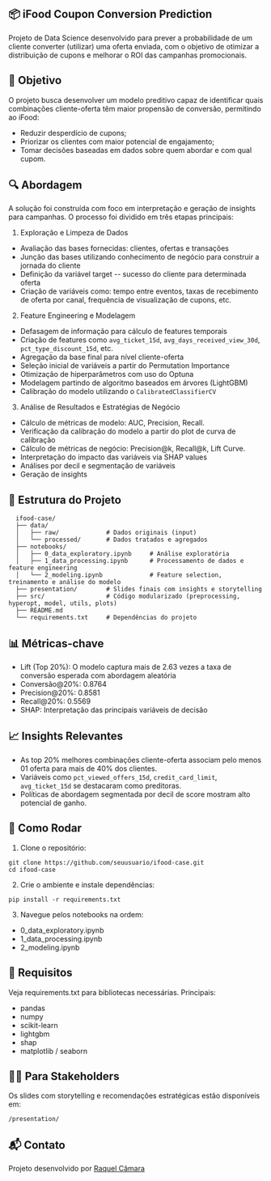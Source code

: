 ## 📦 iFood Coupon Conversion Prediction
Projeto de Data Science desenvolvido para prever a probabilidade de um cliente converter (utilizar) uma oferta enviada, com o objetivo de otimizar a distribuição de cupons e melhorar o ROI das campanhas promocionais.

## 🎯 Objetivo
O projeto busca desenvolver um modelo preditivo capaz de identificar quais combinações cliente-oferta têm maior propensão de conversão, permitindo ao iFood:

- Reduzir desperdício de cupons;
- Priorizar os clientes com maior potencial de engajamento;
- Tomar decisões baseadas em dados sobre quem abordar e com qual cupom.

## 🔍 Abordagem
A solução foi construída com foco em interpretação e geração de insights para campanhas. O processo foi dividido em três etapas principais:

1. Exploração e Limpeza de Dados
  - Avaliação das bases fornecidas: clientes, ofertas e transações
  - Junção das bases utilizando conhecimento de negócio para construir a jornada do cliente
  - Definição da variável target -- sucesso do cliente para determinada oferta
  - Criação de variáveis como: tempo entre eventos, taxas de recebimento de oferta por canal, frequência de visualização de cupons, etc.

2. Feature Engineering e Modelagem
  - Defasagem de informação para cálculo de features temporais
  - Criação de features como `avg_ticket_15d`, `avg_days_received_view_30d`, `pct_type_discount_15d`, etc.
  - Agregação da base final para nível cliente-oferta
  - Seleção inicial de variáveis a partir do Permutation Importance
  - Otimização de hiperparâmetros com uso do Optuna
  - Modelagem partindo de algoritmo baseados em árvores (LightGBM)
  - Calibração do modelo utilizando o `CalibratedClassifierCV`

3. Análise de Resultados e Estratégias de Negócio
  - Cálculo de métricas de modelo: AUC, Precision, Recall.
  - Verificação da calibração do modelo a partir do plot de curva de calibração
  - Cálculo de métricas de negócio: Precision@k, Recall@k, Lift Curve.
  - Interpretação do impacto das variáveis via SHAP values
  - Análises por decil e segmentação de variáveis
  - Geração de insights

## 📁 Estrutura do Projeto
```
  ifood-case/
  ├── data/
  │   ├── raw/             # Dados originais (input)
  │   └── processed/       # Dados tratados e agregados
  ├── notebooks/
  │   ├── 0_data_exploratory.ipynb     # Análise exploratória
  │   ├── 1_data_processing.ipynb      # Processamento de dados e feature engineering
  │   └── 2_modeling.ipynb             # Feature selection, treinamento e análise do modelo
  ├── presentation/        # Slides finais com insights e storytelling
  ├── src/                 # Código modularizado (preprocessing, hyperopt, model, utils, plots)
  ├── README.md
  └── requirements.txt     # Dependências do projeto
```

## 📊 Métricas-chave
- Lift (Top 20%): O modelo captura mais de 2.63 vezes a taxa de conversão esperada com abordagem aleatória
- Conversão@20%: 0.8764
- Precision@20%: 0.8581
- Recall@20%: 0.5569
- SHAP: Interpretação das principais variáveis de decisão

## 📈 Insights Relevantes
- As top 20% melhores combinações cliente-oferta associam pelo menos 01 oferta para mais de 40% dos clientes.
- Variáveis como `pct_viewed_offers_15d`, `credit_card_limit`, `avg_ticket_15d` se destacaram como preditoras.
- Políticas de abordagem segmentada por decil de score mostram alto potencial de ganho.

## 🚀 Como Rodar
1. Clone o repositório:
```
git clone https://github.com/seuusuario/ifood-case.git
cd ifood-case
```

2. Crie o ambiente e instale dependências:
```
pip install -r requirements.txt
```
3. Navegue pelos notebooks na ordem:
  - 0_data_exploratory.ipynb
  - 1_data_processing.ipynb
  - 2_modeling.ipynb

## 📌 Requisitos
Veja requirements.txt para bibliotecas necessárias. Principais:
- pandas
- numpy
- scikit-learn
- lightgbm
- shap
- matplotlib / seaborn

## 🧑‍💼 Para Stakeholders
Os slides com storytelling e recomendações estratégicas estão disponíveis em:
```
/presentation/
```

## 📬 Contato
Projeto desenvolvido por [Raquel Câmara](https://www.linkedin.com/in/raquel-camara/)
